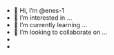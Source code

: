 - 👋 Hi, I’m @enes-1
- 👀 I’m interested in ...
- 🌱 I’m currently learning ...
- 💞️ I’m looking to collaborate on ...
- 
- 

<!---
enes-1/enes-1 is a ✨ special ✨ repository because its `README.md` (this file) appears on your GitHub profile.
You can click the Preview link to take a look at your changes.
--->
